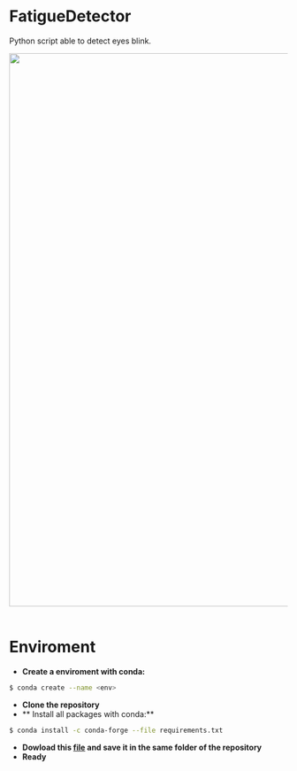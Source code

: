 # FatigueDetector
Python script able to detect eyes blink.

<a href="https://apps.apple.com/app/id1452689527" target="_blank">
<img src="https://user-images.githubusercontent.com/26833433/99805965-8f2ca800-2b3d-11eb-8fad-13a96b222a23.jpg" width="1000"></a>
&nbsp

# Enviroment 
- **Create a enviroment with conda:**
```bash
$ conda create --name <env>
```
- **Clone the repository** 
- ** Install all packages with conda:**
```bash
$ conda install -c conda-forge --file requirements.txt
```
- **Dowload this [file](https://drive.google.com/file/d/1r4x9nQYa84HGzecmLUz6qKFQSjO52BBU/view?usp=sharing) and save it in the same folder of the repository**
- **Ready**
